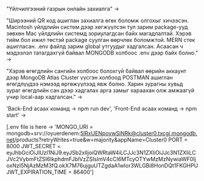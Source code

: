 "Үйлчилгээний газрын онлайн захиалга" ->

"Ширээний QR код ашиглан захиалга өгөх боломж олгохыг хичээсэн. Macintosh үйлдлийн систем дээр хөгжүүлсэн тул зарим package-ууд зөвхөн Mac үйлдлийн системд зориулагдсан байх магадлалтай. Хэрэв тийм бол ижил төстэй package суулган өөрчлөх боломжтой. MERN стек ашигласан. .env файлд зарим global утгуудыг хадгалсан. Асаасан ч мэдээлэл татагдахгүй байвал MONGODB холбоос .env дээр байх болно." ->

"Хэрэв өгөгдлийн сангийн холбоос болохгүй байвал өөрийн аккаунт дээр MongoDB Atlas Cluster үүсгэн холбоод POSTMAN ашиглан өгөгдлүүдээ нэмээд өргөжүүлээд явж болно. Харин зурагны хувьд зураг өгөгдлийн сан дээр хадгалах арга замыг хараахан олж амжаагүй учир local-аар хадгалсан." ->

'Back-End асаах команд -> npm run dev',
'Front-End асаах команд -> npm start' ->

[.env file is here -> 'MONGO_URI = mongodb+srv://oyuerdenem:5lRxUENpovwSiNRk@cluster0.txcgj.mongodb.net/products?retryWrites=true&w=majority&appName=Cluster0
PORT = 8000
JWT_SECRET = eyJhbGciOiJIUzI1NiJ9.eyJSb2xlIjoiQWRtaW4iLCJJc3N1ZXIiOiJJc3N1ZXIiLCJVc2VybmFtZSI6IkphdmFJblVzZSIsImV4cCI6MTcyOTYwMzMzNywiaWF0IjoxNzI5NjAzMzM3fQ.okX7M76ujguUTZgdaA1wlor3WLGBi8HonDQt1FKGHPU
JWT_EXPIRATION_TIME = 86400']
